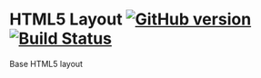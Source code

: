 # HTML5 Layout [![GitHub version](https://badge.fury.io/gh/ahtohbi4%2Flayout.svg)](http://badge.fury.io/gh/ahtohbi4%2Flayout) [![Build Status](https://travis-ci.org/ahtohbi4/layout.svg)](https://travis-ci.org/ahtohbi4/layout)

Base HTML5 layout
